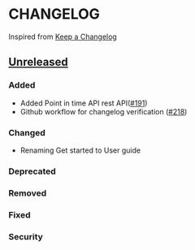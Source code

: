 # CHANGELOG
Inspired from [Keep a Changelog](https://keepachangelog.com/en/1.0.0/)

## [Unreleased]
### Added
- Added Point in time API rest API([#191](https://github.com/opensearch-project/opensearch-py/pull/191))
- Github workflow for changelog verification ([#218](https://github.com/opensearch-project/opensearch-py/pull/218))
### Changed
- Renaming Get started to User guide 
### Deprecated

### Removed

### Fixed

### Security


[Unreleased]: https://github.com/opensearch-project/opensearch-py/compare/2.0...HEAD
